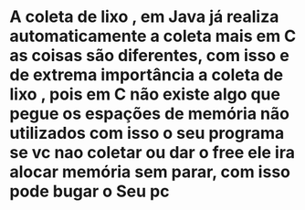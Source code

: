 # A coleta de lixo , em Java já realiza automaticamente a coleta mais em C as coisas são diferentes, com isso e de extrema importância a coleta de lixo , pois em C não existe algo que pegue os espações de memória não utilizados com isso o seu programa se vc nao coletar ou dar o free ele ira alocar memória sem parar, com isso pode bugar o Seu pc
